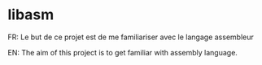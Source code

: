 # libasm

FR: Le but de ce projet est de me familiariser avec le langage assembleur

EN: The aim of this project is to get familiar with assembly language. 
